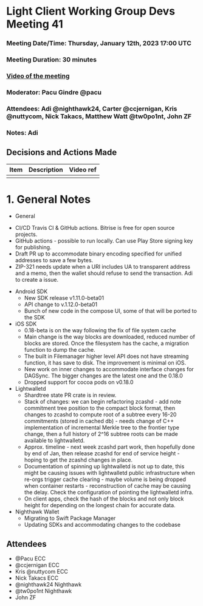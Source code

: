# Light Client Working Group Devs Meeting 41
### Meeting Date/Time: Thursday, January 12th, 2023 17:00 UTC
### Meeting Duration: 30 minutes
### [Video of the meeting](not-recorded)
### Moderator: Pacu Gindre @pacu
### Attendees: Adi @nighthawk24, Carter @ccjernigan, Kris @nuttycom, Nick Takacs, Matthew Watt @tw0po1nt, John ZF
### Notes: Adi

## Decisions and Actions Made
| Item | Description | Video ref |
| ------------- | ----------- | --------- |
| | ||


# 1. General Notes
* General
 - CI/CD Travis CI & GitHub actions. Bitrise is free for open source projects.
 - GitHub actions - possible to run locally. Can use Play Store signing key for publishing.
 - Draft PR up to accommodate binary encoding specified for unified addresses to save a few bytes.
 - ZIP-321 needs update when a URI includes UA to transparent address and a memo, then the wallet should refuse to send the transaction. Adi to create a issue.
* Android SDK
  - New SDK release v1.11.0-beta01
  - API change to v.1.12.0-beta01
  - Bunch of new code in the compose UI, some of that will be ported to the SDK
* iOS SDK
  - 0.18-beta is on the way following the fix of file system cache
  - Main change is the way blocks are downloaded, reduced number of blocks are stored. Once the filesystem has the cache, a migration function to dump the cache.
  - The built in Filemanager higher level API does not have streaming function, it has save to disk. The improvement is minimal on iOS.
  - New work on inner changes to accommodate interface changes for DAGSync. The bigger changes are the latest one and the 0.18.0
  - Dropped support for cocoa pods on v0.18.0
* Lightwalletd
  - Shardtree state PR crate is in review.
  - Stack of changes: we can begin refactoring zcashd - add note commitment tree position to the compact block format, then changes to zcashd to compute root of a subtree every 16-20 commitments (stored in cached db) - needs change of C++ implementation of incremental Merkle tree to the frontier type change, then a full history of 2^16 subtree roots can be made available to lightwalletd.
  - Approx. timeline - next week zcashd part work, then hopefully done by end of Jan, then release zcashd for end of service height - hoping to get the zcashd changes in place.
  - Documentation of spinning up lightwalletd is not up to date, this might be causing issues with lightwalletd public infrastructure when re-orgs trigger cache clearing - maybe volume is being dropped when container restarts - reconstruction of cache may be causing the delay. Check the configuration of pointing the lightwalletd infra.
  - On client apps, check the hash of the blocks and not only block height for depending on the longest chain for accurate data.
* Nighthawk Wallet
  - Migrating to Swift Package Manager
  - Updating SDKs and accommodating changes to the codebase

## Attendees
* @Pacu ECC
* @ccjernigan ECC
* Kris @nuttycom ECC
* Nick Takacs ECC
* @nighthawk24 Nighthawk
* @tw0po1nt Nighthawk
* John ZF